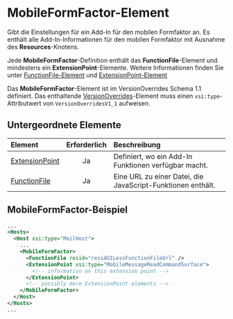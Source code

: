 # <a name="mobileformfactor-element"></a>MobileFormFactor-Element

Gibt die Einstellungen für ein Add-In für den mobilen Formfaktor an. Es enthält alle Add-In-Informationen für den mobilen Formfaktor mit Ausnahme des **Resources**-Knotens.

Jede **MobileFormFactor**-Definition enthält das **FunctionFile**-Element und mindestens ein **ExtensionPoint**-Elemente. Weitere Informationen finden Sie unter [FunctionFile-Element](functionfile.md) und [ExtensionPoint-Element](extensionpoint.md)

Das **MobileFormFactor**-Element ist im VersionOverrides Schema 1.1 definiert. Das enthaltende [VersionOverrides](versionoverrides.md)-Element muss einen `xsi:type`-Attributwert von `VersionOverridesV1_1` aufweisen.

## <a name="child-elements"></a>Untergeordnete Elemente

| Element                               | Erforderlich | Beschreibung  |
|:--------------------------------------|:--------:|:-------------|
| [ExtensionPoint](extensionpoint.md) | Ja      | Definiert, wo ein Add-In Funktionen verfügbar macht. |
| [FunctionFile](functionfile.md)     | Ja      | Eine URL zu einer Datei, die JavaScript-Funktionen enthält.|

## <a name="mobileformfactor-example"></a>MobileFormFactor-Beispiel

```xml
...
<Hosts>
  <Host xsi:type="MailHost">
    ...
    <MobileFormFactor>
      <FunctionFile resid="residUILessFunctionFileUrl" />
      <ExtensionPoint xsi:type="MobileMessageReadCommandSurface">
        <!-- information on this extension point -->
      </ExtensionPoint> 
      <!-- possibly more ExtensionPoint elements -->
    </MobileFormFactor>
  </Host>
</Hosts>
...
```
